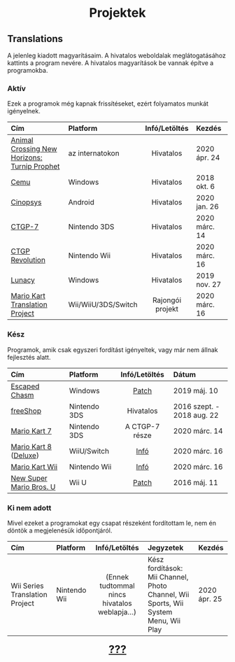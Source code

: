 <head>
<link rel="stylesheet" href="style.css">
</head>

# <center>Projektek</center>

## Translations
A jelenleg kiadott magyarításaim. A hivatalos weboldalak meglátogatásához kattints a program nevére. A hivatalos magyarítások be vannak építve a programokba.

### Aktív
Ezek a programok még kapnak frissítéseket, ezért folyamatos munkát igényelnek.

|                                             Cím                                             |       Platform      |  Infó/Letöltés   |     Kezdés    |
|:--------------------------------------------------------------------------------------------|:--------------------|:----------------:|:--------------|
| [Animal Crossing New Horizons: Turnip Prophet](https://turnipprophet.io/)                   | az internatokon     |    Hivatalos     | 2020 ápr. 24  |
| [Cemu](https://cemu.info/)                                                                  | Windows             |    Hivatalos     | 2018 okt. 6   |
| [Cinopsys](https://play.google.com/store/apps/details?id=com.cinopsys.movieshows)           | Android             |    Hivatalos     | 2020 jan. 26  |
| [CTGP-7](https://gbatemp.net/threads/mario-kart-7-custom-track-grand-prix-7-ctgp-7.396936/) | Nintendo 3DS        |    Hivatalos     | 2020 márc. 14 |
| [CTGP Revolution](https://www.chadsoft.co.uk/)                                              | Nintendo Wii        |    Hivatalos     | 2020 márc. 16 |
| [Lunacy](https://icons8.com/lunacy)                                                         | Windows             |    Hivatalos     | 2019 nov. 27  |
| [Mario Kart Translation Project](http://wiki.tockdom.com/wiki/Translation_Project)          | Wii/WiiU/3DS/Switch | Rajongói projekt | 2020 márc. 16 |

### Kész
Programok, amik csak egyszeri fordítást igényeltek, vagy már nem állnak fejlesztés alatt.

|           Cím          |   Platform   |          Infó/Letöltés         |          Dátum          |
|:--------------------------------------------------------------------------------------------|:--------------------|:-------------:|:------------|
| [Escaped Chasm](https://tuyoki.itch.io/escaped-chasm)                                          | Windows      | [Patch](https://github.com/smileyhead/escapedchasm-hu) | 2019 máj. 10            |
| [freeShop](https://gbatemp.net/threads/no-longer-working-community-freeshop-fork-open-source-eshop-alternative.483159/)                                                                                                 | Nintendo 3DS |            Hivatalos            | 2016 szept. - 2018 aug. 22 |
| [Mario Kart 7](https://www.nintendo.com/games/detail/mario-kart-7-3ds/)                        | Nintendo 3DS | A CTGP-7 része | 2020 márc. 14            |
| [Mario Kart 8](https://www.nintendo.co.uk/Games/Wii-U/Mario-Kart-8-765384.html) ([Deluxe](https://www.nintendo.co.uk/Games/Nintendo-Switch/Mario-Kart-8-Deluxe-1173281.html))             | WiiU/Switch  | [Infó](http://wiki.tockdom.com/wiki/Translation_Project) | 2020 márc. 16            |
| [Mario Kart Wii](https://www.nintendo.co.uk/Games/Wii/Mario-Kart-Wii-281848.html#Overview)     | Nintendo Wii | [Infó](http://wiki.tockdom.com/wiki/Translation_Project) | 2020 márc. 16            |
| [New Super Mario Bros. U](https://www.nintendo.com/games/detail/new-super-mario-bros-u-wii-u/) | Wii U        | [Patch](https://github.com/smileyhead/cafe_redpro-hu) | 2016 máj. 11            |

### Ki nem adott
Mivel ezeket a programokat egy csapat részeként fordítottam le, nem én döntök a megjelenésük időpontjáról.

|               Cím              |   Platform   |                         Infó/Letöltés                         |    Jegyzetek   | Kezdés |
|:-------------------------------|:-------------|:-------------------------------------------------------------:|:---------------|:-------|
| Wii Series Translation Project | Nintendo Wii | (Ennek tudtommal nincs hivatalos weblapja…) | Kész fordítások: Mii Channel, Photo Channel, Wii Sports, Wii System Menu, Wii Play | 2020 ápr. 25 |

<center><p><b style="font-size: 18pt"><a href="https://www.youtube.com/watch?v=dQw4w9WgXcQ">???</a></b></p></center>